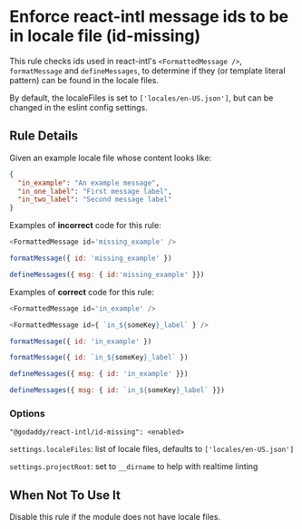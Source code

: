 # Enforce react-intl message ids to be in locale file (id-missing)

This rule checks ids used in react-intl's `<FormattedMessage />`, `formatMessage` and `defineMessages`,
to determine if they (or template literal pattern) can be found in the locale files.

By default, the localeFiles is set to `['locales/en-US.json']`, but can be changed in the eslint config settings.

## Rule Details

Given an example locale file whose content looks like:

```json
{
  "in_example": "An example message",
  "in_one_label": "First message label",
  "in_two_label": "Second message label"
}
```

Examples of **incorrect** code for this rule:

```js
<FormattedMessage id='missing_example' />
```

```js
formatMessage({ id: 'missing_example' })
```

```js
defineMessages({ msg: { id:'missing_example' }})
```

Examples of **correct** code for this rule:

```js
<FormattedMessage id='in_example' />
```

```js
<FormattedMessage id={ `in_${someKey}_label` } />
```

```js
formatMessage({ id: 'in_example' })
```

```js
formatMessage({ id: `in_${someKey}_label` })
```

```js
defineMessages({ msg: { id: 'in_example' }})
```

```js
defineMessages({ msg: { id: `in_${someKey}_label` }})
```

### Options

```
"@godaddy/react-intl/id-missing": <enabled>
```

`settings.localeFiles`: list of locale files, defaults to `['locales/en-US.json']`

`settings.projectRoot`: set to `__dirname` to help with realtime linting

## When Not To Use It

Disable this rule if the module does not have locale files.

